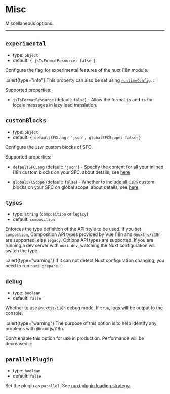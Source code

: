 # Misc

Miscellaneous options.

---

## `experimental`

- type: `object`
- default: `{ jsTsFormatResource: false }`

Configure the flag for experimental features of the nuxt i18n module.

::alert{type="info"}
This property can also be set using [`runtimeConfig`](./runtime-config).
::

Supported properties:

- `jsTsFormatResource` (default: `false`) - Allow the format `js` and `ts` for locale messages in lazy load translation.


## `customBlocks`

- type: `object`
- default: `{ defaultSFCLang: 'json', globalSFCScope: false }`

Configure the `i18n` custom blocks of SFC.

Supported properties:

- `defaultSFCLang` (default: `'json'`) - Specify the content for all your inlined i18n custom blocks on your SFC. about details, see [here](https://github.com/intlify/bundle-tools/blob/main/packages/unplugin-vue-i18n/README.md#defaultsfclang)

- `globalSFCScope` (default: `false`) - Whether to include all `i18n` custom blocks on your SFC on global scope. about details, see [here](https://github.com/intlify/bundle-tools/blob/main/packages/unplugin-vue-i18n/README.md#globalsfcscope)


## `types`

- type: `string` (`composition` or `legacy`)
- default: `composition`

Enforces the type definition of the API style to be used. if you set `compostion`, Composition API types provided by Vue I18n and `@nuxtjs/i18n` are supported, else  `legacy`, Options API types are supported. If you are running a dev server with `nuxi dev`, watching the Nuxt configuration will switch the type. 

::alert{type="warning"}
If it can not detect Nuxt configuration changing, you need to run `nuxi prepare`.
::


## `debug`

- type: `boolean`
- default: `false`

Whether to use `@nuxtjs/i18n` debug mode. If `true`, logs will be output to the console.

::alert{type="warning"}
The purpose of this option is to help identify any problems with @nuxtjs/i18n.

Don't enable this option for use in production. Performance will be decreased.
::

## `parallelPlugin`

- type: `boolean`
- default: `false`

Set the plugin as `parallel`. See [nuxt plugin loading strategy](https://nuxt.com/docs/guide/directory-structure/plugins#loading-strategy).

